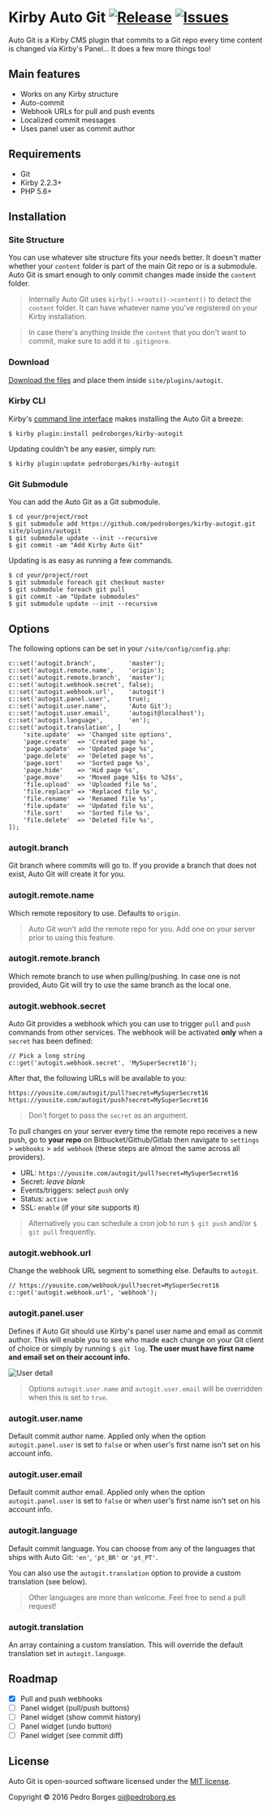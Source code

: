 # Kirby Auto Git [![Release](https://img.shields.io/github/release/pedroborges/kirby-autogit.svg)](https://github.com/pedroborges/kirby-autogit/releases) [![Issues](https://img.shields.io/github/issues/pedroborges/kirby-autogit.svg)](https://github.com/pedroborges/kirby-autogit/issues)

Auto Git is a Kirby CMS plugin that commits to a Git repo every time content is changed via Kirby's Panel… It does a few more things too!

## Main features
- Works on any Kirby structure
- Auto-commit
- Webhook URLs for pull and push events
- Localized commit messages
- Uses panel user as commit author

## Requirements
- Git
- Kirby 2.2.3+
- PHP 5.6+

## Installation

### Site Structure
You can use whatever site structure fits your needs better. It doesn't matter whether your `content` folder is part of the main Git repo or is a submodule. Auto Git is smart enough to only commit changes made inside the `content` folder.

> Internally Auto Git uses `kirby()->roots()->content()` to detect the `content` folder. It can have whatever name you've registered on your Kirby installation.

> In case there's anything inside the `content` that you don't want to commit, make sure to add it to `.gitignore`.

### Download
[Download the files](https://github.com/pedroborges/kirby-autogit/archive/master.zip) and place them inside `site/plugins/autogit`.

### Kirby CLI
Kirby's [command line interface](https://github.com/getkirby/cli) makes installing the Auto Git a breeze:

    $ kirby plugin:install pedroborges/kirby-autogit

Updating couldn't be any easier, simply run:

    $ kirby plugin:update pedroborges/kirby-autogit

### Git Submodule
You can add the Auto Git as a Git submodule.

    $ cd your/project/root
    $ git submodule add https://github.com/pedroborges/kirby-autogit.git site/plugins/autogit
    $ git submodule update --init --recursive
    $ git commit -am "Add Kirby Auto Git"

Updating is as easy as running a few commands.

    $ cd your/project/root
    $ git submodule foreach git checkout master
    $ git submodule foreach git pull
    $ git commit -am "Update submodules"
    $ git submodule update --init --recursive

## Options
The following options can be set in your `/site/config/config.php`:

    c::set('autogit.branch',         'master');
    c::set('autogit.remote.name',    'origin');
    c::set('autogit.remote.branch',  'master');
    c::set('autogit.webhook.secret', false);
    c::set('autogit.webhook.url',    'autogit')
    c::set('autogit.panel.user',     true);
    c::set('autogit.user.name',      'Auto Git');
    c::set('autogit.user.email',     'autogit@localhost');
    c::set('autogit.language',       'en');
    c::set('autogit.translation', [
        'site.update'  => 'Changed site options',
        'page.create'  => 'Created page %s',
        'page.update'  => 'Updated page %s',
        'page.delete'  => 'Deleted page %s',
        'page.sort'    => 'Sorted page %s',
        'page.hide'    => 'Hid page %s',
        'page.move'    => 'Moved page %1$s to %2$s',
        'file.upload'  => 'Uploaded file %s',
        'file.replace' => 'Replaced file %s',
        'file.rename'  => 'Renamed file %s',
        'file.update'  => 'Updated file %s',
        'file.sort'    => 'Sorted file %s',
        'file.delete'  => 'Deleted file %s',
    ]);

### autogit.branch
Git branch where commits will go to. If you provide a branch that does not exist, Auto Git will create it for you.

### autogit.remote.name
Which remote repository to use. Defaults to `origin`.

> Auto Git won't add the remote repo for you. Add one on your server prior to using this feature.

### autogit.remote.branch
Which remote branch to use when pulling/pushing. In case one is not provided, Auto Git will try to use the same branch as the local one.

### autogit.webhook.secret
Auto Git provides a webhook which you can use to trigger `pull` and `push` commands from other services. The webhook will be activated **only** when a `secret` has been defined:

    // Pick a long string
    c::get('autogit.webhook.secret', 'MySuperSecret16');

After that, the following URLs will be available to you:

    https://yousite.com/autogit/pull?secret=MySuperSecret16
    https://yousite.com/autogit/push?secret=MySuperSecret16

> Don't forget to pass the `secret` as an argument.

To pull changes on your server every time the remote repo receives a new push, go to **your repo** on Bitbucket/Github/Gitlab then navigate to `settings` > `webhooks` > `add webhook` (these steps are almost the same across all providers).

- URL: `https://yousite.com/autogit/pull?secret=MySuperSecret16`
- Secret: _leave blank_
- Events/triggers: select `push` only
- Status: `active`
- SSL: `enable` (if your site supports it)

> Alternatively you can schedule a cron job to run `$ git push` and/or `$ git pull` frequently.

### autogit.webhook.url
Change the webhook URL segment to something else. Defaults to `autogit`.

    // https://yousite.com/webhook/pull?secret=MySuperSecret16
    c::get('autogit.webhook.url', 'webhook');

### autogit.panel.user
Defines if Auto Git should use Kirby's panel user name and email as commit author. This will enable you to see who made each change on your Git client of choice or simply by running `$ git log`. **The user must have first name and email set on their account info.**

![User detail](https://raw.githubusercontent.com/pedroborges/kirby-autogit/master/account_info.png)

> Options `autogit.user.name` and `autogit.user.email` will be overridden when this is set to `true`.

### autogit.user.name
Default commit author name. Applied only when the option `autogit.panel.user` is set to `false` or when user's first name isn't set on his account info.

### autogit.user.email
Default commit author email. Applied only when the option `autogit.panel.user` is set to `false` or when user's first name isn't set on his account info.

### autogit.language
Default commit language. You can choose from any of the languages that ships with Auto Git: `'en'`, `'pt_BR'` or `'pt_PT'`.

You can also use the `autogit.translation` option to provide a custom translation (see below).

> Other languages are more than welcome. Feel free to send a pull request!

### autogit.translation
An array containing a custom translation. This will override the default translation set in `autogit.language`.

## Roadmap
- [X] Pull and push webhooks
- [ ] Panel widget (pull/push buttons)
- [ ] Panel widget (show commit history)
- [ ] Panel widget (undo button)
- [ ] Panel widget (see commit diff)

## License
Auto Git is open-sourced software licensed under the [MIT license](http://www.opensource.org/licenses/mit-license.php).

Copyright © 2016 Pedro Borges <oi@pedroborg.es>
